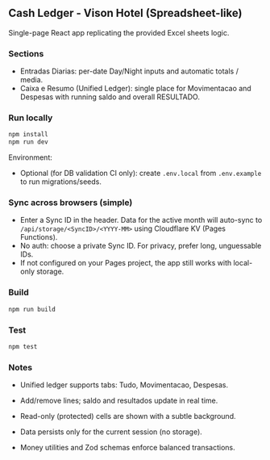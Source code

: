 ## Cash Ledger - Vison Hotel (Spreadsheet-like)

Single-page React app replicating the provided Excel sheets logic.

### Sections

- Entradas Diarias: per-date Day/Night inputs and automatic totals / media.
- Caixa e Resumo (Unified Ledger): single place for Movimentacao and Despesas with running saldo and overall RESULTADO.

### Run locally

```bash
npm install
npm run dev
```

Environment:

- Optional (for DB validation CI only): create `.env.local` from `.env.example` to run migrations/seeds.

### Sync across browsers (simple)

- Enter a Sync ID in the header. Data for the active month will auto-sync to `/api/storage/<SyncID>/<YYYY-MM>` using Cloudflare KV (Pages Functions).
- No auth: choose a private Sync ID. For privacy, prefer long, unguessable IDs.
- If not configured on your Pages project, the app still works with local-only storage.

### Build

```bash
npm run build
```

### Test

```bash
npm test
```

### Notes
- Unified ledger supports tabs: Tudo, Movimentacao, Despesas.
- Add/remove lines; saldo and resultados update in real time.
- Read-only (protected) cells are shown with a subtle background.
- Data persists only for the current session (no storage).
  
- Money utilities and Zod schemas enforce balanced transactions.
  
